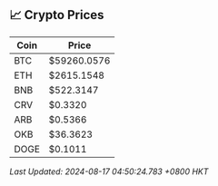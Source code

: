## 📈 Crypto Prices

| Coin | Price |
| ---- | ----- |
| BTC | $59260.0576 |
| ETH | $2615.1548 |
| BNB | $522.3147 |
| CRV | $0.3320 |
| ARB | $0.5366 |
| OKB | $36.3623 |
| DOGE | $0.1011 |

_Last Updated: 2024-08-17 04:50:24.783 +0800 HKT_